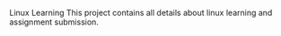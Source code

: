 Linux Learning
  This project contains all details about linux learning and assignment submission.
  